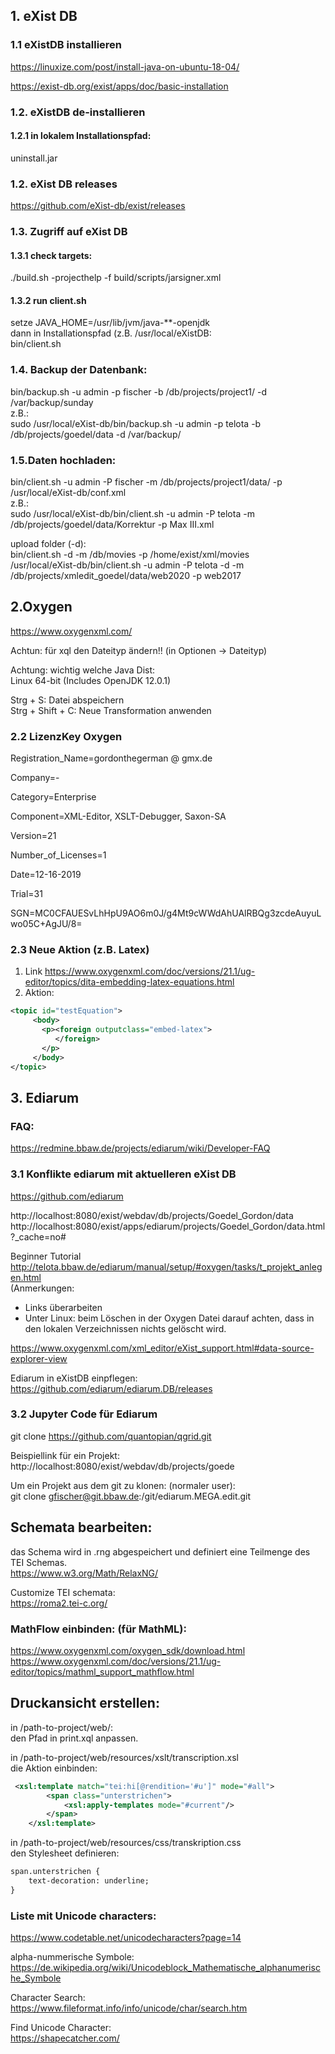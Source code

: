 ## 1. eXist DB   
### 1.1 eXistDB installieren

https://linuxize.com/post/install-java-on-ubuntu-18-04/

https://exist-db.org/exist/apps/doc/basic-installation

### 1.2. eXistDB de-installieren
#### 1.2.1 in lokalem Installationspfad:   
uninstall.jar   


### 1.2. eXist DB releases
https://github.com/eXist-db/exist/releases

### 1.3. Zugriff auf eXist DB
#### 1.3.1 check targets:
./build.sh -projecthelp -f build/scripts/jarsigner.xml 

#### 1.3.2 run client.sh
setze JAVA_HOME=/usr/lib/jvm/java-\*\*-openjdk    
dann in Installationspfad (z.B. /usr/local/eXistDB:   
bin/client.sh   

### 1.4. Backup der Datenbank:     
bin/backup.sh -u admin -p fischer -b /db/projects/project1/ -d /var/backup/sunday         
z.B.:          
sudo /usr/local/eXist-db/bin/backup.sh -u admin -p telota -b /db/projects/goedel/data -d /var/backup/         

### 1.5.Daten hochladen:   
bin/client.sh -u admin -P fischer -m /db/projects/project1/data/ -p /usr/local/eXist-db/conf.xml         
     z.B.:                
sudo /usr/local/eXist-db/bin/client.sh -u admin -P telota -m /db/projects/goedel/data/Korrektur -p Max III.xml          

upload folder (-d):              
bin/client.sh -d -m /db/movies -p /home/exist/xml/movies         
/usr/local/eXist-db/bin/client.sh -u admin -P telota -d -m /db/projects/xmledit_goedel/data/web2020 -p web2017
## 2.Oxygen   
https://www.oxygenxml.com/    

Achtun: für xql den Dateityp ändern!! (in Optionen -> Dateityp)       

Achtung: wichtig welche Java Dist:           
Linux 64-bit (Includes OpenJDK 12.0.1)       

Strg + S: Datei abspeichern   
Strg + Shift + C: Neue Transformation anwenden

### 2.2 LizenzKey Oxygen    
Registration_Name=gordonthegerman @ gmx.de

Company=-

Category=Enterprise

Component=XML-Editor, XSLT-Debugger, Saxon-SA

Version=21

Number_of_Licenses=1

Date=12-16-2019

Trial=31

SGN=MC0CFAUESvLhHpU9AO6m0J/g4Mt9cWWdAhUAlRBQg3zcdeAuyuLwo05C+AgJU/8\=

### 2.3 Neue Aktion (z.B. Latex)    

1. Link https://www.oxygenxml.com/doc/versions/21.1/ug-editor/topics/dita-embedding-latex-equations.html    
2. Aktion:    

```xml
<topic id="testEquation">      
     <body>       
       <p><foreign outputclass="embed-latex">   
          </foreign>    
       </p>   
     </body>    
</topic>    
```


## 3. Ediarum    
### FAQ:       
https://redmine.bbaw.de/projects/ediarum/wiki/Developer-FAQ      

### 3.1 Konflikte ediarum mit aktuelleren eXist DB 
https://github.com/ediarum

http://localhost:8080/exist/webdav/db/projects/Goedel_Gordon/data   
http://localhost:8080/exist/apps/ediarum/projects/Goedel_Gordon/data.html?_cache=no#    

Beginner Tutorial
http://telota.bbaw.de/ediarum/manual/setup/#oxygen/tasks/t_projekt_anlegen.html   
(Anmerkungen:   
- Links überarbeiten
- Unter Linux: beim Löschen in der Oxygen Datei darauf achten, dass in den lokalen Verzeichnissen nichts gelöscht wird.

https://www.oxygenxml.com/xml_editor/eXist_support.html#data-source-explorer-view

Ediarum in eXistDB einpflegen:          
https://github.com/ediarum/ediarum.DB/releases         

### 3.2 Jupyter Code für Ediarum        
git clone https://github.com/quantopian/qgrid.git      

Beispiellink für ein Projekt:      
http://localhost:8080/exist/webdav/db/projects/goede

Um ein Projekt aus dem git zu klonen: (normaler user):      
git clone gfischer@git.bbaw.de:/git/ediarum.MEGA.edit.git

## Schemata bearbeiten:  
das Schema wird in .rng abgespeichert und definiert eine Teilmenge des TEI Schemas.             
https://www.w3.org/Math/RelaxNG/

Customize TEI schemata:       
https://roma2.tei-c.org/      


### MathFlow einbinden: (für MathML):        

https://www.oxygenxml.com/oxygen_sdk/download.html          
https://www.oxygenxml.com/doc/versions/21.1/ug-editor/topics/mathml_support_mathflow.html      

## Druckansicht erstellen:  

in /path-to-project/web/:          
den Pfad in print.xql anpassen.         

in /path-to-project/web/resources/xslt/transcription.xsl                   
die Aktion einbinden:      
```xml
 <xsl:template match="tei:hi[@rendition='#u']" mode="#all">
        <span class="unterstrichen">
            <xsl:apply-templates mode="#current"/>
        </span>
    </xsl:template>
```

in /path-to-project/web/resources/css/transkription.css          
den Stylesheet definieren:         

```xml
span.unterstrichen {
    text-decoration: underline;
}
```
### Liste mit Unicode characters:       
https://www.codetable.net/unicodecharacters?page=14      

alpha-nummerische Symbole:         
https://de.wikipedia.org/wiki/Unicodeblock_Mathematische_alphanumerische_Symbole          

Character Search:        
https://www.fileformat.info/info/unicode/char/search.htm

Find Unicode Character:       
https://shapecatcher.com/
